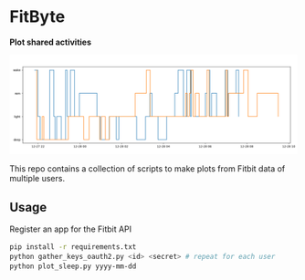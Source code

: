 # FitByte

**Plot shared activities**

![sleep example plot](sleep_example.png)

This repo contains a collection of scripts to make plots from Fitbit data of multiple users.

## Usage

Register an app for the Fitbit API


```bash
pip install -r requirements.txt
python gather_keys_oauth2.py <id> <secret> # repeat for each user
python plot_sleep.py yyyy-mm-dd

```
